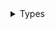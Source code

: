 <details>
<summary>Types</summary>

  - [FileAttachmentView](/FileAttachmentView)
  - [FileAttachmentView.Content](/FileAttachmentView.Content)
  - [ImageAttachmentView](/ImageAttachmentView)

</details>
